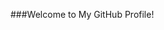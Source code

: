 ###Welcome to My GitHub Profile!  
<!--
**tawsia/tawsia** is a ✨ _special_ ✨ repository because its `README.md` (this file) appears on your GitHub profile.

Here are some ideas to get you started:
About Me:
Hey there! I'm Tawsia Rasool, a passionate Software Developer. I love exploring new technologies and building exciting projects. GitHub is my playground where I share my code and collaborate with the developer community.

- 🔭 I’m currently preparing for my placements.
- 🌱 I’m currently learning the MERN stack.
- 👯 I’m looking to collaborate with other software developers.
- 📫 How to reach me: tawsairasool62@gmail.com
- ⚡ Fun fact: I have a habit of talking to my hens. I believe that by speaking to them, they'll grow healthier and happier. So, you might catch me having conversations with my animal friends, discussing everything from the weather to my day's adventures. Who knows, maybe they secretly understand me and offer some 
advice in return!
-->
